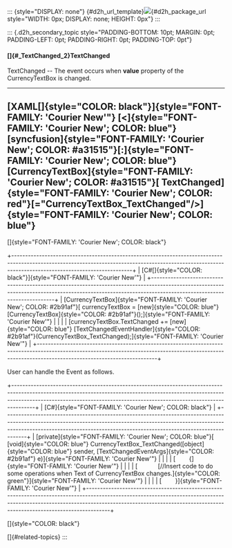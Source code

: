 ::: {style="DISPLAY: none"}
[](ms-xhelp:///?Id=d2h_url_template){#d2h_url_template}![](!package_url!){#d2h_package_url style="WIDTH: 0px; DISPLAY: none; HEIGHT: 0px"}
:::

::: {.d2h_secondary_topic style="PADDING-BOTTOM: 10pt; MARGIN: 0pt; PADDING-LEFT: 0pt; PADDING-RIGHT: 0pt; PADDING-TOP: 0pt"}
#### []{#_TextChanged_2}TextChanged

TextChanged -- The event occurs when **value** property of the CurrencyTextBox is changed.

  ----------------------------------------------------------------------------------------------------------------------------------------------------------------------------------------------------------------------------------------------------------------------------------------------------------------------------------------------------------------------------------------------------
  [XAML[]{style="COLOR: black"}]{style="FONT-FAMILY: 'Courier New'"}
  [\<]{style="FONT-FAMILY: 'Courier New'; COLOR: blue"}[syncfusion]{style="FONT-FAMILY: 'Courier New'; COLOR: #a31515"}[:]{style="FONT-FAMILY: 'Courier New'; COLOR: blue"}[CurrencyTextBox]{style="FONT-FAMILY: 'Courier New'; COLOR: #a31515"}[ TextChanged]{style="FONT-FAMILY: 'Courier New'; COLOR: red"}[=\"CurrencyTextBox_TextChanged\"/\>]{style="FONT-FAMILY: 'Courier New'; COLOR: blue"}
  ----------------------------------------------------------------------------------------------------------------------------------------------------------------------------------------------------------------------------------------------------------------------------------------------------------------------------------------------------------------------------------------------------

[]{style="FONT-FAMILY: 'Courier New'; COLOR: black"} 

+-------------------------------------------------------------------------------------------------------------------------------------------------------------------------------------------------------+
| [C#[]{style="COLOR: black"}]{style="FONT-FAMILY: 'Courier New'"}                                                                                                                                      |
+-------------------------------------------------------------------------------------------------------------------------------------------------------------------------------------------------------+
| [CurrencyTextBox]{style="FONT-FAMILY: 'Courier New'; COLOR: #2b91af"}[ currencyTextBox = [new]{style="COLOR: blue"} [CurrencyTextBox]{style="COLOR: #2b91af"}();]{style="FONT-FAMILY: 'Courier New'"} |
|                                                                                                                                                                                                       |
| [currencyTextBox.TextChanged += [new]{style="COLOR: blue"} [TextChangedEventHandler]{style="COLOR: #2b91af"}(CurrencyTextBox_TextChanged);]{style="FONT-FAMILY: 'Courier New'"}                       |
+-------------------------------------------------------------------------------------------------------------------------------------------------------------------------------------------------------+

User can handle the Event as follows.

+--------------------------------------------------------------------------------------------------------------------------------------------------------------------------------------------------------------------------------------------------+
| [C#]{style="FONT-FAMILY: 'Courier New'; COLOR: black"}                                                                                                                                                                                           |
+--------------------------------------------------------------------------------------------------------------------------------------------------------------------------------------------------------------------------------------------------+
| [private]{style="FONT-FAMILY: 'Courier New'; COLOR: blue"}[ [void]{style="COLOR: blue"} CurrencyTextBox_TextChanged([object]{style="COLOR: blue"} sender, [TextChangedEventArgs]{style="COLOR: #2b91af"} e)]{style="FONT-FAMILY: 'Courier New'"} |
|                                                                                                                                                                                                                                                  |
| [        {]{style="FONT-FAMILY: 'Courier New'"}                                                                                                                                                                                                  |
|                                                                                                                                                                                                                                                  |
| [            [//Insert code to do some operations when Text of CurrencyTextBox changes.]{style="COLOR: green"}]{style="FONT-FAMILY: 'Courier New'"}                                                                                              |
|                                                                                                                                                                                                                                                  |
| [        }]{style="FONT-FAMILY: 'Courier New'"}                                                                                                                                                                                                  |
+--------------------------------------------------------------------------------------------------------------------------------------------------------------------------------------------------------------------------------------------------+

[]{style="COLOR: black"} 

[]{#related-topics}
:::
